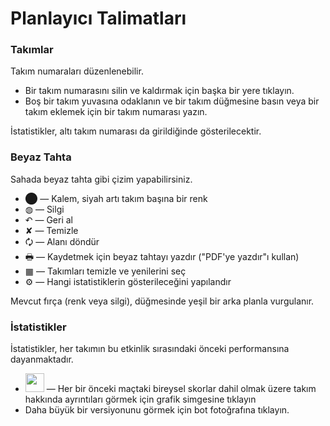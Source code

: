 Planlayıcı Talimatları
=========================

### Takımlar

Takım numaraları düzenlenebilir.

- Bir takım numarasını silin ve kaldırmak için başka bir yere tıklayın.
- Boş bir takım yuvasına odaklanın ve bir takım düğmesine basın veya bir takım eklemek için bir takım numarası yazın.

İstatistikler, altı takım numarası da girildiğinde gösterilecektir.

### Beyaz Tahta

Sahada beyaz tahta gibi çizim yapabilirsiniz.

- ⬤ — Kalem, siyah artı takım başına bir renk
- ◍ — Silgi
- ↶ — Geri al
- ✘ — Temizle
- 🗘 — Alanı döndür
- 🖶 — Kaydetmek için beyaz tahtayı yazdır ("PDF'ye yazdır"ı kullan)
- ▦ — Takımları temizle ve yenilerini seç
- ⚙ — Hangi istatistiklerin gösterileceğini yapılandır

Mevcut fırça (renk veya silgi), düğmesinde yeşil bir arka planla vurgulanır.

### İstatistikler

İstatistikler, her takımın bu etkinlik sırasındaki önceki performansına dayanmaktadır.

- <img src=/graph.svg width=30> — Her bir önceki maçtaki bireysel skorlar dahil olmak üzere takım hakkında ayrıntıları görmek için grafik simgesine tıklayın
- Daha büyük bir versiyonunu görmek için bot fotoğrafına tıklayın.

